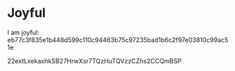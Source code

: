 # Joyful

I am joyful: eb77c3f835e1b448d599c110c94463b75c97235bad1b6c2f97e03810c99ac51e


22extLxekaxhkSB27HrwXsr7TQzHuTQVzzCZhs2CCQmBSP